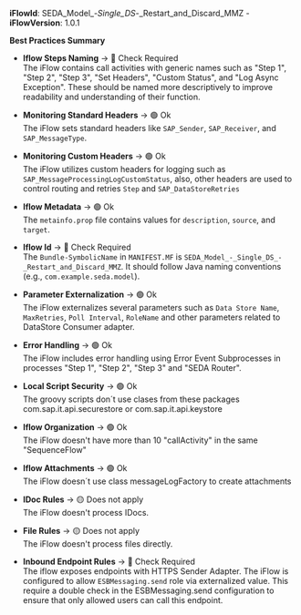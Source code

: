 **iFlowId**: SEDA_Model_-_Single_DS_-_Restart_and_Discard_MMZ - **iFlowVersion**: 1.0.1

**Best Practices Summary**
- **Iflow Steps Naming** -> 🔴 Check Required\
    The iFlow contains call activities with generic names such as "Step 1", "Step 2", "Step 3", "Set Headers", "Custom Status", and "Log Async Exception". These should be named more descriptively to improve readability and understanding of their function.

- **Monitoring Standard Headers** -> 🟢 Ok\
    The iFlow sets standard headers like `SAP_Sender`, `SAP_Receiver`, and `SAP_MessageType`.

- **Monitoring Custom Headers** -> 🟢 Ok\
    The iFlow utilizes custom headers for logging such as `SAP_MessageProcessingLogCustomStatus`, also, other headers are used to control routing and retries `Step` and `SAP_DataStoreRetries`

- **Iflow Metadata** -> 🟢 Ok\
    The `metainfo.prop` file contains values for `description`, `source`, and `target`.

- **Iflow Id** -> 🔴 Check Required\
    The `Bundle-SymbolicName` in `MANIFEST.MF` is `SEDA_Model_-_Single_DS_-_Restart_and_Discard_MMZ`. It should follow Java naming conventions (e.g., `com.example.seda.model`).

- **Parameter Externalization** -> 🟢 Ok\
    The iFlow externalizes several parameters such as `Data Store Name`, `MaxRetries`, `Poll Interval`, `RoleName` and other parameters related to DataStore Consumer adapter.

- **Error Handling** -> 🟢 Ok\
    The iFlow includes error handling using Error Event Subprocesses in processes "Step 1", "Step 2", "Step 3" and "SEDA Router".

- **Local Script Security** -> 🟢 Ok\
    The groovy scripts don´t use clases from these packages com.sap.it.api.securestore or com.sap.it.api.keystore

- **Iflow Organization** -> 🟢 Ok\
    The iFlow doesn't have more than 10 "callActivity" in the same "SequenceFlow"

- **Iflow Attachments** -> 🟢 Ok\
    The iFlow doesn´t use class messageLogFactory to create attachments

- **IDoc Rules** -> 🟡 Does not apply\
    The iFlow doesn't process IDocs.

- **File Rules** -> 🟡 Does not apply\
    The iFlow doesn't process files directly.

- **Inbound Endpoint Rules** -> 🔴 Check Required\
    The iflow exposes endpoints with HTTPS Sender Adapter. The iFlow is configured to allow `ESBMessaging.send` role via externalized value. This require a double check in the ESBMessaging.send configuration to ensure that only allowed users can call this endpoint.
